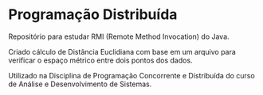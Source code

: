# Programação Distribuída

Repositório para estudar RMI (Remote Method Invocation) do Java.


Criado cálculo de Distância Euclidiana com base em um arquivo para verificar o espaço métrico entre dois pontos dos dados.


Utilizado na Disciplina de Programação Concorrente e Distribuída do curso de Análise e Desenvolvimento de Sistemas.
